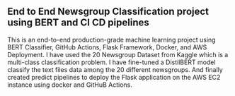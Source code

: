## End to End Newsgroup Classification project using BERT and CI CD pipelines

This is an end-to-end production-grade machine learning project using BERT Classifier, GitHub Actions, Flask Framework, Docker, and AWS Deployment. I have used the 20 Newsgroup Dataset from Kaggle which is a multi-class classification problem. I have fine-tuned a DistilBERT model classify the text files data among the 20 different newsgroups. And finally created predict pipelines to deploy the Flask application on the AWS EC2 instance using docker and GitHuB Actions.
